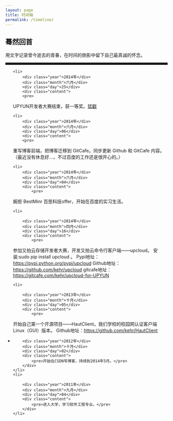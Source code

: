 ```yaml
---
layout: page
title: 时间轴
permalink: /timeline/
---
```

<style>
    .timeline:visited {
        color: #000;
    }
    #back-top {
        display: none;
    }
</style>


<h2>蓦然回首</h2>
<span>用文字记录曾今逝去的青春，在时间的倒影中留下自己最真诚的怀念。</span>　

<hr style="border:solid; ">

<ul class="timeline">

    <li>
        <div class="year">2014年</div>
        <div class="month">六月</div>
        <div class="day">25</div>
        <div class="content">
        <pre>
UPYUN开发者大赛结束，获一等奖。<a href="/images/blog/upyun.jpg">猛戳</a>
</pre>
        </div>
    </li>

    <li>
        <div class="year">2014年</div>
        <div class="month">六月</div>
        <div class="day">06</div>
        <div class="content">
        <pre>
重写博客前端，把博客迁移到 GitCafe。同步更新 Github 和 GitCafe 内容。
（最近没有休息好...，不过百度的工作还是很开心的。）
</pre>
        </div>
    </li>
    
    <li>
        <div class="year">2014年</div>
        <div class="month">六月</div>
        <div class="day">04</div>
        <div class="content">
            <pre>
婉拒 BestMinr 百思科技offer，开始在百度的实习生活。
</pre>
        </div>
    </li>

    <li>

        <div class="year">2014年</div>
        <div class="month">四月</div>
        <div class="day">16</div>
        <div class="content">
            <pre>
参加又拍云存储开发者大赛，开发又拍云命令行客户端——upcloud。
安装:sudo pip install upcloud 。 
Pypi地址：https://pypi.python.org/pypi/upcloud 
Github地址：https://github.com/kehr/upcloud 
gitcafe地址：https://gitcafe.com/kehr/upcloud-for-UPYUN
        </pre>
        </div>
    </li>

    <li>

        <div class="year">2013年</div>
        <div class="month">十月</div>
        <div class="day">05</div>
        <div class="content">
            <pre>
开始自己第一个开源项目——HautClient。我们学校的校园网认证客户端Linux（GUI）版本。
Github地址：https://github.com/kehr/HautClient
</pre>
        </div>
    </li>
    <li>

        <div class="year">2012年</div>
        <div class="month">十月</div>
        <div class="day">02</div>
        <div class="content">
            <pre>开始在CSDN写博客，持续到2014年5月。</pre>
        </div>
    </li>
    <li>

        <div class="year">2011年</div>
        <div class="month">九月</div>
        <div class="day">04</div>
        <div class="content">
            <pre>进入大学，学习软件工程专业。</pre>
        </div>
    </li>
</ul>
